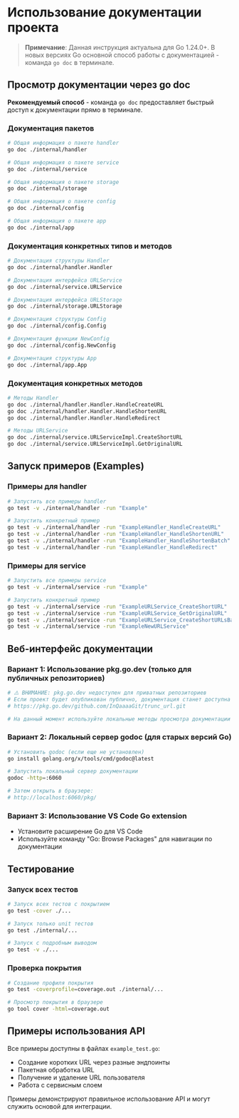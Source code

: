 # Использование документации проекта

> **Примечание**: Данная инструкция актуальна для Go 1.24.0+. В новых версиях Go основной способ работы с документацией - команда `go doc` в терминале.

## Просмотр документации через go doc

**Рекомендуемый способ** - команда `go doc` предоставляет быстрый доступ к документации прямо в терминале.

### Документация пакетов
```bash
# Общая информация о пакете handler
go doc ./internal/handler

# Общая информация о пакете service  
go doc ./internal/service

# Общая информация о пакете storage
go doc ./internal/storage

# Общая информация о пакете config
go doc ./internal/config

# Общая информация о пакете app
go doc ./internal/app
```

### Документация конкретных типов и методов
```bash
# Документация структуры Handler
go doc ./internal/handler.Handler

# Документация интерфейса URLService
go doc ./internal/service.URLService

# Документация интерфейса URLStorage
go doc ./internal/storage.URLStorage

# Документация структуры Config
go doc ./internal/config.Config

# Документация функции NewConfig
go doc ./internal/config.NewConfig

# Документация структуры App
go doc ./internal/app.App
```

### Документация конкретных методов
```bash
# Методы Handler
go doc ./internal/handler.Handler.HandleCreateURL
go doc ./internal/handler.Handler.HandleShortenURL
go doc ./internal/handler.Handler.HandleRedirect

# Методы URLService
go doc ./internal/service.URLServiceImpl.CreateShortURL
go doc ./internal/service.URLServiceImpl.GetOriginalURL
```

## Запуск примеров (Examples)

### Примеры для handler
```bash
# Запустить все примеры handler
go test -v ./internal/handler -run "Example"

# Запустить конкретный пример
go test -v ./internal/handler -run "ExampleHandler_HandleCreateURL"
go test -v ./internal/handler -run "ExampleHandler_HandleShortenURL"
go test -v ./internal/handler -run "ExampleHandler_HandleShortenBatch"
go test -v ./internal/handler -run "ExampleHandler_HandleRedirect"
```

### Примеры для service
```bash
# Запустить все примеры service
go test -v ./internal/service -run "Example"

# Запустить конкретный пример
go test -v ./internal/service -run "ExampleURLService_CreateShortURL"
go test -v ./internal/service -run "ExampleURLService_GetOriginalURL"
go test -v ./internal/service -run "ExampleURLService_CreateShortURLsBatch"
go test -v ./internal/service -run "ExampleNewURLService"
```

## Веб-интерфейс документации

### Вариант 1: Использование pkg.go.dev (только для публичных репозиториев)
```bash
# ⚠️ ВНИМАНИЕ: pkg.go.dev недоступен для приватных репозиториев
# Если проект будет опубликован публично, документация станет доступна на:
# https://pkg.go.dev/github.com/InQaaaaGit/trunc_url.git

# На данный момент используйте локальные методы просмотра документации
```

### Вариант 2: Локальный сервер godoc (для старых версий Go)
```bash
# Установить godoc (если еще не установлен)
go install golang.org/x/tools/cmd/godoc@latest

# Запустить локальный сервер документации
godoc -http=:6060

# Затем открыть в браузере:
# http://localhost:6060/pkg/
```

### Вариант 3: Использование VS Code Go extension
- Установите расширение Go для VS Code
- Используйте команду "Go: Browse Packages" для навигации по документации

## Тестирование

### Запуск всех тестов
```bash
# Запуск всех тестов с покрытием
go test -cover ./...

# Запуск только unit тестов
go test ./internal/...

# Запуск с подробным выводом
go test -v ./...
```

### Проверка покрытия
```bash
# Создание профиля покрытия
go test -coverprofile=coverage.out ./internal/...

# Просмотр покрытия в браузере
go tool cover -html=coverage.out
```

## Примеры использования API

Все примеры доступны в файлах `example_test.go`:
- Создание коротких URL через разные эндпоинты
- Пакетная обработка URL
- Получение и удаление URL пользователя
- Работа с сервисным слоем

Примеры демонстрируют правильное использование API и могут служить основой для интеграции. 